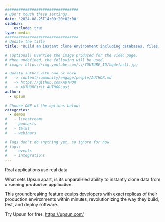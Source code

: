 ```yaml
---
#################################
# Don't touch these settings.
date: '2024-08-26T14:09:20+02:00'
sidebar:
    exclude: true
type: media
#################################
# Update the title
title: "Build an instant clone environment including databases, files, and services l Upsun PaaS"

# (optional) Override the image produced for the video page.
# When undefined, the following will be used.
# image: https://img.youtube.com/vi/YOUTUBE_ID/hqdefault.jpg

# Update author with one or more
#   -> content/community/engage/people/AUTHOR.md
#   -> https://github.com/AUTHOR
#   -> AUTHORFirst AUTHORLast
author:
  - upsun
  
# Choose ONE of the options below:
categories:
  - demos
#   - livestreams
#   - podcasts
#   - talks
#   - webinars

# Tags don't do anything yet, so ignore for now.
# tags:
#   - events
#   - integrations
---
```

Real applications use real data.

What sets Upsun apart, is its unparalleled ability to instantly clone data from a running production application.

This groundbreaking feature equips developers with exact replicas of their production environments within minutes, revolutionizing the way they build, test, and deploy software.

Try Upsun for free: https://upsun.com/